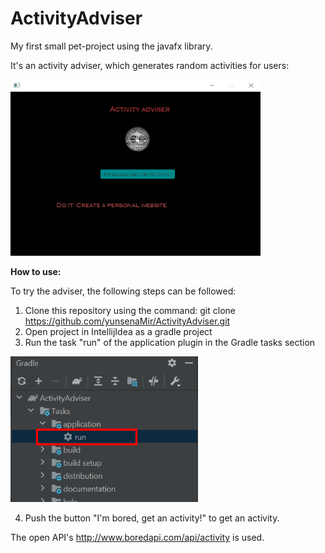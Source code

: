# ActivityAdviser
My first small pet-project using the javafx library. 

It's an activity adviser, which generates random activities for users: 

<img src="images/interfaceScreen.png" width="400"/>

**How to use:**

To try the adviser, the following steps can be followed:

1) Clone this repository using the command: git clone https://github.com/yunsenaMir/ActivityAdviser.git
2) Open project in IntellijIdea as a gradle project
3) Run the task "run" of the application plugin in the Gradle tasks section

<img src="images/gradleTaskScreen.png" width="300"/>

4) Push the button "I'm bored, get an activity!" to get an activity.

The open API's http://www.boredapi.com/api/activity is used. 
